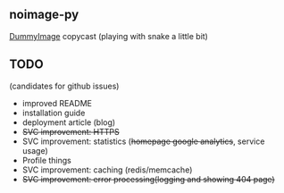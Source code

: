 ## noimage-py ##

[DummyImage](http://dummyimage.com/ "DummyImage") copycast (playing with snake a little bit)

## TODO ##

(candidates for github issues)

* improved README
* installation guide
* deployment article (blog)
* ~~SVC improvement: HTTPS~~
* SVC improvement: statistics (~~homepage google analytics~~, service usage)
* Profile things
* SVC improvement: caching (redis/memcache)
* ~~SVC improvement: error processing(logging and showing 404 page)~~

